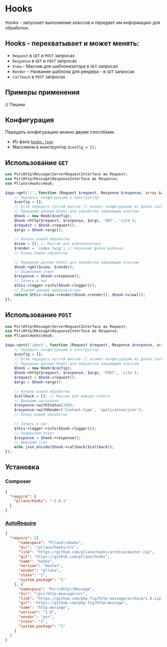 # Hooks
Hooks - запускает выполнение классов и передает им информацию для обработки.
## Hooks - перехватывает и может менять:
- `Request` в `GET` и `POST` запросах
- `Response` в `GET` и `POST` запросах
- `View` - Массив для шаблонизатора в `GET` запросах
- `Render` - Название шаблона для рендера - в `GET` запросах
- `Callback` в `POST` запросах
## Примеры применения
// Пишем
## Конфигурация
Передать конфигурацию можно двумя способами:
- Из фала [`hooks.json`](https://github.com/pllano/hooks/blob/master/src/hooks.json)
- Массивом в конструктор `$config = [];`
## Использование `GET`
```php
use Psr\Http\Message\ServerRequestInterface as Request;
use Psr\Http\Message\ResponseInterface as Response;
use Pllano\Hooks\Hook;
 
$app->get('/', function (Request $request, Response $response, array $args) {
    // Передать конфигурацию в конструктор
    $config = [];
    // Если передать пустой массив [] возмет конфигурацию из файла cache_config.json
    // Передаем данные Hooks для обработки ожидающим классам
    $hook = new Hook($config);
    $hook->http($request, $response, $args, 'GET', 'site');
    $request = $hook->request();
    $args = $hook->args();
 
    // Начало вашей обработки
    $view = []; // Массив для шаблонизатора
    $render = 'index.twig'; // Название файла шаблона
    // Конец вашей обработки
 
    // Передаем данные Hooks для обработки ожидающим классам
    $hook->get($view, $render);
    // Подменяем ответ
    $response = $hook->response();
    // Запись в лог
    $this->logger->info($hook->logger());
    // Отдаем данные шаблонизатору
    return $this->view->render($hook->render(), $hook->view());
});
```
## Использование `POST`
```php
use Psr\Http\Message\ServerRequestInterface as Request;
use Psr\Http\Message\ResponseInterface as Response;
use Pllano\Hooks\Hook;
 
$app->post('/post', function (Request $request, Response $response, array $args) {
    // Передать конфигурацию в конструктор
    $config = [];
    // Если передать пустой массив [] возмет конфигурацию из файла cache_config.json
    // Передаем данные Hooks для обработки ожидающим классам
    $hook = new Hook($config);
    $hook->http($request, $response, $args, 'POST', 'site');
    $request = $hook->request();
    $args = $hook->args();
 
    // Начало вашей обработки
    $callback = []; // Массив для вывода ответа
    // Выводим заголовки
    $response->withStatus(200);
    $response->withHeader('Content-type', 'application/json');
    // Конец вашей обработки
 
    // Запись в лог
    $this->logger->info($hook->logger());
    // Подменяем ответ
    $response = $hook->response();
    // Выводим json
    echo json_encode($hook->callback($callback));
});
```
## Установка
### Composer
```json
{
  "require": {
    "pllano/hooks": "~1.0.1"
  }
}
```
### [AutoRequire](https://github.com/pllano/auto-require)
```json
{
  "require": [{
      "namespace": "Pllano\\Hooks",
      "dir": "/pllano/hooks/src",
      "link": "https://github.com/pllano/hooks/archive/master.zip",
      "git": "https://github.com/pllano/hooks",
      "name": "hooks",
      "version": "master",
      "vendor": "pllano",
      "state": "1",
      "system_package": "1"
    }, {
      "namespace": "Psr\\Http\\Message",
      "dir": "/psr/http-message/src",
      "link": "https://github.com/php-fig/http-message/archive/1.0.zip",
      "git": "https://github.com/php-fig/http-message",
      "name": "http-message",
      "version": "1.0",
      "vendor": "psr",
      "state": "1",
      "system_package": "1"
    }
  ]
}
```
